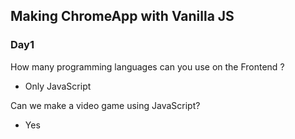 ## Making ChromeApp with Vanilla JS 

### Day1

How many programming languages can you use on the Frontend ? 
 - Only JavaScript

Can we make a video game using JavaScript?
 - Yes

